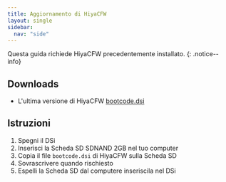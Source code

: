 ```yaml
---
title: Aggiornamento di HiyaCFW
layout: single
sidebar:
  nav: "side"
---
```


Questa guida richiede HiyaCFW precedentemente installato.
{: .notice--info}

## Downloads
- L'ultima versione di HiyaCFW [bootcode.dsi](/assets/files/bootcode.dsi)

## Istruzioni
1. Spegni il DSi
2. Inserisci la Scheda SD SDNAND 2GB nel tuo computer
3. Copia il file `bootcode.dsi` di HiyaCFW sulla Scheda SD
4. Sovrascrivere quando rischiesto
5. Espelli la Scheda SD dal computere inseriscila nel DSi
